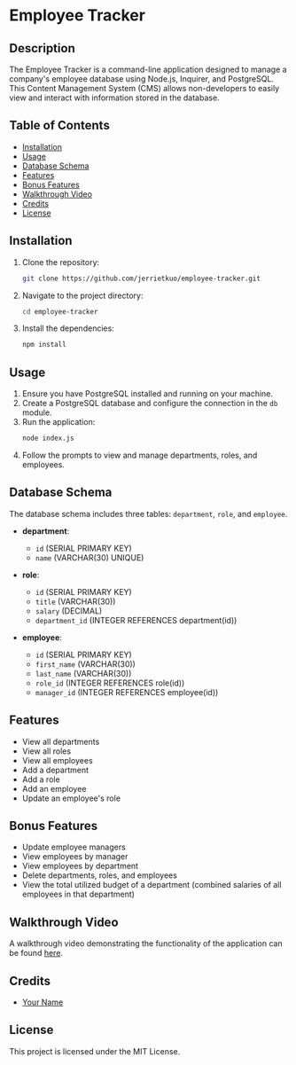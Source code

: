 # Employee Tracker

## Description

The Employee Tracker is a command-line application designed to manage a company's employee database using Node.js, Inquirer, and PostgreSQL. This Content Management System (CMS) allows non-developers to easily view and interact with information stored in the database.

## Table of Contents

- [Installation](#installation)
- [Usage](#usage)
- [Database Schema](#database-schema)
- [Features](#features)
- [Bonus Features](#bonus-features)
- [Walkthrough Video](#walkthrough-video)
- [Credits](#credits)
- [License](#license)

## Installation

1. Clone the repository:
    ```sh
    git clone https://github.com/jerrietkuo/employee-tracker.git
    ```
2. Navigate to the project directory:
    ```sh
    cd employee-tracker
    ```
3. Install the dependencies:
    ```sh
    npm install
    ```

## Usage

1. Ensure you have PostgreSQL installed and running on your machine.
2. Create a PostgreSQL database and configure the connection in the `db` module.
3. Run the application:
    ```sh
    node index.js
    ```
4. Follow the prompts to view and manage departments, roles, and employees.

## Database Schema

The database schema includes three tables: `department`, `role`, and `employee`.

- **department**:
    - `id` (SERIAL PRIMARY KEY)
    - `name` (VARCHAR(30) UNIQUE)

- **role**:
    - `id` (SERIAL PRIMARY KEY)
    - `title` (VARCHAR(30))
    - `salary` (DECIMAL)
    - `department_id` (INTEGER REFERENCES department(id))

- **employee**:
    - `id` (SERIAL PRIMARY KEY)
    - `first_name` (VARCHAR(30))
    - `last_name` (VARCHAR(30))
    - `role_id` (INTEGER REFERENCES role(id))
    - `manager_id` (INTEGER REFERENCES employee(id))

## Features

- View all departments
- View all roles
- View all employees
- Add a department
- Add a role
- Add an employee
- Update an employee's role

## Bonus Features

- Update employee managers
- View employees by manager
- View employees by department
- Delete departments, roles, and employees
- View the total utilized budget of a department (combined salaries of all employees in that department)

## Walkthrough Video

A walkthrough video demonstrating the functionality of the application can be found [here](./Assets/challenge12demo.webm).

## Credits

- [Your Name](https://github.com/jerrietkuo)

## License

This project is licensed under the MIT License.